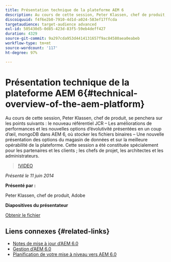 ```yaml
---
title: Présentation technique de la plateforme AEM 6
description: Au cours de cette session, Peter Klassen, chef de produit, se penche sur le nouveau référentiel JCR, sur certaines améliorations de ses performances et sur de nouvelles options d’évolutivité.
discoiquuid: f4f6e2b0-7910-4d1d-a024-583ef17ffcda
targetaudience: target-audience advanced
exl-id: 505430d5-0d85-423d-83f5-59eb4deff427
duration: 4329
source-git-commit: 9a297cda953d4414131657f9ac84580aea0eabeb
workflow-type: tm+mt
source-wordcount: '117'
ht-degree: 97%

---
```


# Présentation technique de la plateforme AEM 6{#technical-overview-of-the-aem-platform}

Au cours de cette session, Peter Klassen, chef de produit, se penchera sur les points suivants : le nouveau référentiel JCR – Les améliorations de performances et les nouvelles options d’évolutivité présentées en un coup d’œil, mongoDB dans AEM 6, où stocker les fichiers binaires – Une nouvelle présentation des options du magasin de données et sur la meilleure opérabilité de la plateforme. Cette session a été constituée spécialement pour les partenaires et les clients ; les chefs de projet, les architectes et les administrateurs.

>[!VIDEO](https://video.tv.adobe.com/v/19517/?quality=9)

*Présenté le 11 juin 2014*

**Présenté par :**

Peter Klassen, chef de produit, Adobe

**Diapositives du présentateur**

[Obtenir le fichier](assets/aem6-platform-whatsnew.pdf)

## Liens connexes {#related-links}

* [Notes de mise à jour d’AEM 6.0](https://docs.adobe.com/content/docs/en/aem/6-0/release-notes.html)
* [Gestion d’AEM 6.0](https://docs.adobe.com/docs/en/aem/6-0/manage.html)
* [Planification de votre mise à niveau vers AEM 6.0](https://docs.adobe.com/content/docs/en/aem/6-0/deploy/upgrade/planning.html)

